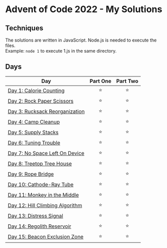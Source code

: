 # Advent of Code 2022 - My Solutions

## Techniques

The solutions are written in JavaScript. Node.js is needed to execute the files.  
Example: ```node 1``` to execute 1.js in the same directory.

## Days

| Day  | Part One | Part Two |
|---|:---:|:---:|
| [Day 1: Calorie Counting](https://github.com/crookoo/adventofcode-2022/tree/main/day01)| ⭐ | ⭐ |
| [Day 2: Rock Paper Scissors](https://github.com/crookoo/adventofcode-2022/tree/main/day02)| ⭐ | ⭐ |
| [Day 3: Rucksack Reorganization](https://github.com/crookoo/adventofcode-2022/tree/main/day03)| ⭐ | ⭐ |
| [Day 4: Camp Cleanup](https://github.com/crookoo/adventofcode-2022/tree/main/day04)| ⭐ | ⭐ |
| [Day 5: Supply Stacks](https://github.com/crookoo/adventofcode-2022/tree/main/day05)| ⭐ | ⭐ |
| [Day 6: Tuning Trouble](https://github.com/crookoo/adventofcode-2022/tree/main/day06)| ⭐ | ⭐ |
| [Day 7: No Space Left On Device](https://github.com/crookoo/adventofcode-2022/tree/main/day07)| ⭐ | ⭐ |
| [Day 8: Treetop Tree House](https://github.com/crookoo/adventofcode-2022/tree/main/day08)| ⭐ | ⭐ |
| [Day 9: Rope Bridge](https://github.com/crookoo/adventofcode-2022/tree/main/day09)| ⭐ | ⭐ |
| [Day 10: Cathode-Ray Tube](https://github.com/crookoo/adventofcode-2022/tree/main/day10)| ⭐ | ⭐ |
| [Day 11: Monkey in the Middle](https://github.com/crookoo/adventofcode-2022/tree/main/day11)| ⭐ | ⭐ |
| [Day 12: Hill Climbing Algorithm](https://github.com/crookoo/adventofcode-2022/tree/main/day12)| ⭐ | ⭐ |
| [Day 13: Distress Signal](https://github.com/crookoo/adventofcode-2022/tree/main/day13)| ⭐ | ⭐ |
| [Day 14: Regolith Reservoir](https://github.com/crookoo/adventofcode-2022/tree/main/day14)| ⭐ | ⭐ |
| [Day 15: Beacon Exclusion Zone](https://github.com/crookoo/adventofcode-2022/tree/main/day15)| ⭐ | ⭐ |
